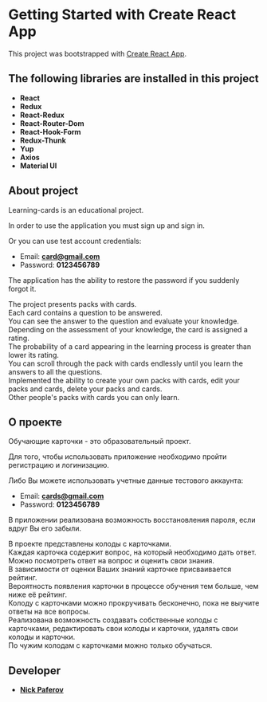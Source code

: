 # Getting Started with Create React App

This project was bootstrapped with [Create React App](https://github.com/facebook/create-react-app).

## The following libraries are installed in this project

- **React**
- **Redux**
- **React-Redux**
- **React-Router-Dom**
- **React-Hook-Form**
- **Redux-Thunk**
- **Yup**
- **Axios**
- **Material UI**

## About project

Learning-cards is an educational project.

In order to use the application you must sign up and sign in.

Or you can use test account credentials:

- Email: **card@gmail.com**
- Password: **0123456789**

The application has the ability to restore the password if you suddenly forgot it.

The project presents packs with cards.  
Each card contains a question to be answered.  
You can see the answer to the question and evaluate your knowledge.  
Depending on the assessment of your knowledge, the card is assigned a rating.  
The probability of a card appearing in the learning process is greater than lower its rating.  
You can scroll through the pack with cards endlessly until you learn the answers to all the questions.  
Implemented the ability to create your own packs with cards, edit your packs and cards, delete your packs and cards.  
Other people's packs with cards you can only learn.

## О проекте

Обучающие карточки - это образовательный проект.

Для того, чтобы использовать приложение необходимо пройти регистрацию и логинизацию.

Либо Вы можете использовать учетные данные тестового аккаунта:

- Email: **cards@gmail.com**
- Password: **0123456789**

В приложении реализована возможность восстановления пароля, если вдруг Вы его забыли.

В проекте представлены колоды с карточками.  
Каждая карточка содержит вопрос, на который необходимо дать ответ.  
Можно посмотреть ответ на вопрос и оценить свои знания.  
В зависимости от оценки Ваших знаний карточке присваивается рейтинг.  
Вероятность появления карточки в процессе обучения тем больше, чем ниже её рейтинг.  
Колоду с карточками можно прокручивать бесконечно, пока не выучите ответы на все вопросы.  
Реализована возможность создавать собственные колоды с карточками, редактировать свои колоды и карточки, удалять свои
колоды и карточки.  
По чужим колодам с карточками можно только обучаться.

## Developer

- **[Nick Paferov](https://github.com/NickPaferov)**
